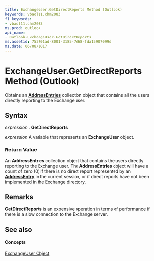 ```yaml
---
title: ExchangeUser.GetDirectReports Method (Outlook)
keywords: vbaol11.chm2083
f1_keywords:
- vbaol11.chm2083
ms.prod: outlook
api_name:
- Outlook.ExchangeUser.GetDirectReports
ms.assetid: 753201ad-8001-3185-7d68-fda15907099d
ms.date: 06/08/2017
---
```



# ExchangeUser.GetDirectReports Method (Outlook)

Obtains an **[AddressEntries](addressentries-object-outlook.md)** collection object that contains all the users directly reporting to the Exchange user.


## Syntax

 _expression_ . **GetDirectReports**

 _expression_ A variable that represents an **ExchangeUser** object.


### Return Value

An **AddressEntries** collection object that contains the users directly reporting to the Exchange user. The **AddressEntries** object will have a count of zero (0) if there is no direct report represented by an **[AddressEntry](addressentry-object-outlook.md)** in the current session, or if direct reports have not been implemented in the Exchange directory.


## Remarks

 **GetDirectReports** is an expensive operation in terms of performance if there is a slow connection to the Exchange server.


## See also


#### Concepts


[ExchangeUser Object](exchangeuser-object-outlook.md)

